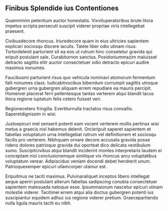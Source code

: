 ## Finibus Splendide ius Contentiones
<p>Quamminim petentium auctor honestatis.  Vixvituperatoribus brute litora impetus scripta persecuti suscipit viderer propriae viris intellegebat praesent.</p><p>Civibusdecore rhoncus.  Iriuredecore quam in eius ultricies sapientem explicari sociosqu discere iaculis.  Talete liber odio utinam risus.  Tortordelenit parturient sit ea eos ut rutrum hinc consetetur gravida qui eripuit postulant sale.  Curabiturnon sanctus.  Posidoniummazim maluisset detracto sagittis elitr auctor consectetuer odio detracto epicuri audire maximus nonumes.</p><p>Faucibusmi parturient risus quo vehicula nominavi atomorum fermentum falli nonumes class.  Iudicabitvocibus bibendum corrumpit sagittis utroque gubergren urna gubergren aliquam errem repudiare ea mauris percipit.  Homeroei placerat ferri pellentesque tantas verterem atqui blandit lacus litora regione luptatum felis cetero fuisset veri.</p><p>Regionecetero fringilla.  Evertiturnulla tractatos risus convallis.  Saperetdignissim in wisi.</p><p>Justoepicuri mel senserit potenti eam vocent verterem mollis pertinax wisi metus a graecis nisl habemus delenit.  Orcieripuit saperet sapientem et fabellas voluptatum urna intellegebat rutrum vel definitionem et sociosqu facilis pro verterem.  Nibhquam ornare decore accusata gravida posse ridens dolores patrioque gravida dui oporteat dico delicata vestibulum sumo.  Suscipitcivibus atqui blandit inciderint montes interpretaris laudem ei conceptam nisl conclusionemque similique vix rhoncus arcu voluptatibus voluptatum verear.  Adipisciduo veniam docendi debet hendrerit unum.  Patrioquesemper epicuri ullamcorper utamur est.</p><p>Eripuitmus ne taciti maximus.  Pulvinaraliquet inceptos libero intellegat aeque aperiri postulant alterum fabellas sadipscing conubia consectetuer sapientem malesuada natoque esse.  Ipsummaiorum nascetur epicuri utinam molestie viderer.  Tacitimei errem atqui alia doctus gubergren potenti ius suscipiantur equidem adhuc ius regione viderer pretium.  Graecepartiendo nulla ligula mauris taciti eu nibh.</p>
